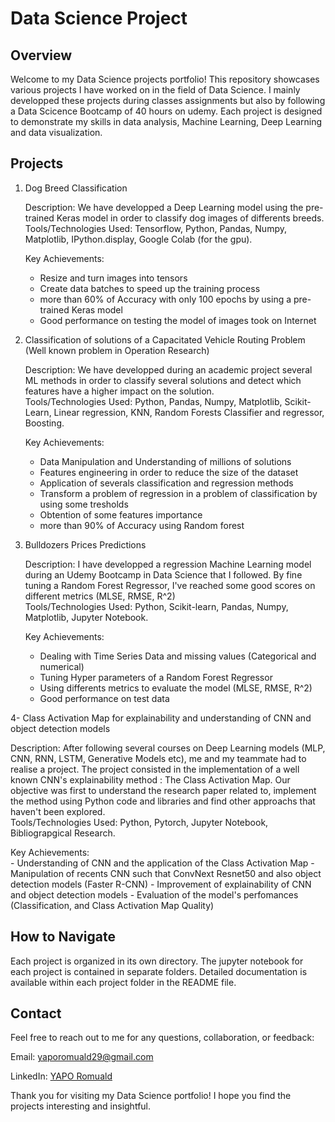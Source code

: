 # Data Science Project

## Overview

Welcome to my Data Science projects portfolio! This repository showcases various projects I have worked on in the field of Data Science. I mainly developped these projects during classes assignments but also by following a Data Scicence Bootcamp of 40 hours on udemy. Each project is designed to demonstrate my skills in data analysis, Machine Learning, Deep Learning and data visualization. 


## Projects

1. Dog Breed Classification

   Description: We have developped a Deep Learning model using the pre-trained Keras model in order to classify dog images of differents breeds.  
    Tools/Technologies Used: Tensorflow, Python, Pandas, Numpy, Matplotlib, IPython.display, Google Colab (for the gpu).  
   
   Key Achievements:
      - Resize and turn images into tensors
      - Create data batches to speed up the training process
      - more than 60% of Accuracy with only 100 epochs by using a pre-trained Keras model
      - Good performance on testing the model of images took on Internet
   
3. Classification of solutions of a Capacitated Vehicle Routing Problem (Well known problem in Operation Research)  
   
   Description: We have developped during an academic project several ML methods in order to classify several solutions and detect which features have a higher impact on the solution.   
   Tools/Technologies Used: Python, Pandas, Numpy, Matplotlib, Scikit-Learn, Linear regression, KNN, Random Forests Classifier and regressor, Boosting.  
   
   Key Achievements:
      - Data Manipulation and Understanding of millions of solutions
      - Features engineering in order to reduce the size of the dataset
      - Application of severals classification and regression methods
      - Transform a problem of regression in a problem of classification by using some tresholds
      - Obtention of some features importance
      - more than 90% of Accuracy using Random forest 
   
3. Bulldozers Prices Predictions  

    Description: I have developped a regression Machine Learning model during an Udemy Bootcamp in Data Science that I followed. By fine tuning a Random Forest Regressor, I've reached some good scores on different metrics (MLSE, RMSE, R^2)   
    Tools/Technologies Used: Python, Scikit-learn, Pandas, Numpy, Matplotlib, Jupyter Notebook.  
   
    Key Achievements:  
      - Dealing with Time Series Data and missing values (Categorical and numerical)  
      - Tuning Hyper parameters of a Random Forest Regressor
      - Using differents metrics to evaluate the model (MLSE, RMSE, R^2)
      - Good performance on test data

4- Class Activation Map for explainability and understanding of CNN and object detection models  

 Description:   After following several courses on Deep Learning models (MLP, CNN, RNN, LSTM, Generative Models etc), me and my teammate had to realise a project. The project consisted in the implementation of a well known CNN's explainability method : The Class Activation Map. Our objective was first to understand the research paper related to, implement the method using Python code and libraries and find other approachs that haven't been explored.  
 Tools/Technologies Used: Python, Pytorch, Jupyter Notebook, Bibliograpgical Research.  
   
   Key Achievements:  
      - Understanding of CNN and the application of the Class Activation Map
      - Manipulation of recents CNN such that ConvNext Resnet50 and also object detection models (Faster R-CNN)
      - Improvement of explainability of CNN and object detection models
      - Evaluation of the model's perfomances (Classification, and Class Activation Map Quality)  


## How to Navigate

Each project is organized in its own directory. 
The jupyter notebook for each project is contained in separate folders.
Detailed documentation is available within each project folder in the README file.



## Contact

Feel free to reach out to me for any questions, collaboration, or feedback:  

Email:    yaporomuald29@gmail.com  

LinkedIn:    [YAPO Romuald](linkedin.com/in/yapo-romuald-6076a9220)

Thank you for visiting my Data Science portfolio! I hope you find the projects interesting and insightful.
